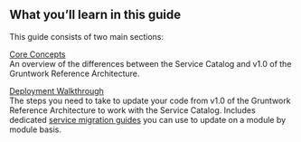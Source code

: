 ## What you’ll learn in this guide

This guide consists of two main sections:

[Core Concepts](#core_concepts)  
An overview of the differences between the Service Catalog and v1.0 of the Gruntwork Reference Architecture.

[Deployment Walkthrough](#deployment_walkthrough)  
The steps you need to take to update your code from v1.0 of the Gruntwork Reference Architecture to work with the
Service Catalog. Includes dedicated [service migration guides](#service_migration_guides) you can use to update on a
module by module basis.



<!-- ##DOCS-SOURCER-START
{"sourcePlugin":"Service Catalog Reference","hash":"1d614a975ec9d6633d310b54a52b04b6"}
##DOCS-SOURCER-END -->
